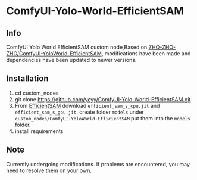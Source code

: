# ComfyUI-Yolo-World-EfficientSAM

## Info
ComfyUI Yolo World EfficientSAM custom node,Based on [ZHO-ZHO-ZHO/ComfyUI-YoloWorld-EfficientSAM](https://github.com/ZHO-ZHO-ZHO/ComfyUI-YoloWorld-EfficientSAM), modifications have been made and dependencies have been updated to newer versions.

## Installation
1. cd custom_nodes
2. git clone https://github.com/ycyy/ComfyUI-Yolo-World-EfficientSAM.git
3. From [EfficientSAM](https://huggingface.co/camenduru/YoloWorld-EfficientSAM/tree/main) download `efficient_sam_s_cpu.jit` and `efficient_sam_s_gpu.jit`. create folder `models` under `custom_nodes/ComfyUI-YoloWorld-EfficientSAM` put them into the `models` folder.
4. install requirements

## Note
Currently undergoing modifications. If problems are encountered, you may need to resolve them on your own.